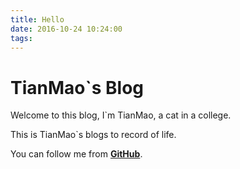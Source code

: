 ```yaml
---
title: Hello
date: 2016-10-24 10:24:00
tags:
---
```


# TianMao`s Blog


Welcome to this blog, I`m TianMao, a cat in a college.

This is TianMao`s blogs to record of life.

You can follow me from [**GitHub**](https://github.com/zthxxx).